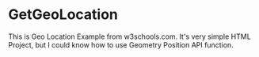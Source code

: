 # GetGeoLocation

This is Geo Location Example from w3schools.com.
It's very simple HTML Project, but I could know how to use Geometry Position API function.
